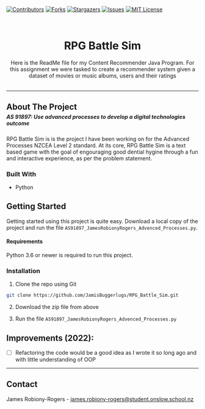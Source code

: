 <!-- PROJECT SHIELDS -->
<!--
*** I'm using markdown "reference style" links for readability.
*** Reference links are enclosed in brackets [ ] instead of parentheses ( ).
*** See the bottom of this document for the declaration of the reference variables
*** for contributors-url, forks-url, etc. This is an optional, concise syntax you may use.
*** https://www.markdownguide.org/basic-syntax/#reference-style-links
-->
[![Contributors][contributors-shield]][contributors-url] [![Forks][forks-shield]][forks-url] [![Stargazers][stars-shield]][stars-url] [![Issues][issues-shield]][issues-url] [![MIT License][license-shield]][license-url]


<!-- Replace Names -->
<!-- 
*** Project Name:     Content Recommender
*** Purpose:          PROGRAM-PURPOSE
 -->


<!-- PROJECT LOGO -->
<br />
<p align="center">
    <h1 align="center"> RPG Battle Sim </h1>
    <!-- <h5 align="center" style='margin-top: 0px;'> AS 91901: Apply user experience methodologies to develop a design for a digital technologies outcome  </h4> -->

  <p align="center">
    Here is the ReadMe file for my Content Recommender Java Program.  For this assignment we were tasked to create a recommender system given a dataset of movies or music albums, users and their ratings
    <br />
    <br />
  </p>
</p>

___


<!-- ABOUT THE PROJECT -->
<!-- ## About The Project -->
<h2 style='margin-bottom: 5px;'> About The Project </h2> 
<h5 style='margin-top: 0px;'> AS 91897: Use advanced processes to develop a digital technologies outcome  </h4>

RPG Battle Sim is is the project I have been working on for the Advanced Processes NZCEA Level 2 standard. At its core, RPG Battle Sim is a text based game with the goal of engouraging good dential hygine through a fun and interactive experience, as per the problem statement. 


### Built With

* Python

<!-- GETTING STARTED -->
## Getting Started

Getting started using this project is quite easy. Download a local copy of the project and run the file `AS91897_JamesRobionyRogers_Advenced_Processes.py`. 

#### Requirements 

Python 3.6 or newer is required to run this project. 

### Installation

1. Clone the repo using Git
```sh
git clone https://github.com/JamisBuggerlugs/RPG_Battle_Sim.git
```
2. Download the zip file from above

3. Run the file ```AS91897_JamesRobionyRogers_Advenced_Processes.py```


<!-- Use this space to show useful examples of how a project can be used. Additional screenshots, code examples and demos work well in this space. You may also link to more resources. -->

## Improvements (2022):

- [ ] Refactoring the code would be a good idea as I wrote it so long ago and with little understanding of OOP


___

<!-- CONTACT -->
## Contact

James Robiony-Rogers - james.robiony-rogers@student.onslow.school.nz









<!-- MARKDOWN LINKS & IMAGES -->
<!-- https://www.markdownguide.org/basic-syntax/#reference-style-links -->
[contributors-shield]: https://img.shields.io/github/contributors/jamisbuggerlugs/Python_Tutorial_Website.svg?style=flat-square
[contributors-url]: https://github.com/JamisBuggerlugs/Python_Tutorial_Website/graphs/contributors
[forks-shield]: https://img.shields.io/github/forks/JamisBuggerlugs/Python_Tutorial_Website.svg?style=flat-square
[forks-url]: https://github.com/JamisBuggerlugs/Python_Tutorial_Website/network/members
[stars-shield]: https://img.shields.io/github/stars/JamisBuggerlugs/Python_Tutorial_Website.svg?style=flat-square
[stars-url]: https://github.com/JamisBuggerlugs/Python_Tutorial_Website/stargazers
[issues-shield]: https://img.shields.io/github/issues/JamisBuggerlugs/Python_Tutorial_Website.svg?style=flat-square
[issues-url]: https://github.com/JamisBuggerlugs/Python_Tutorial_Website/issues
[license-shield]: https://img.shields.io/github/license/JamisBuggerlugs/Python_Tutorial_Website.svg?style=flat-square
[license-url]: https://github.com/JamisBuggerlugs/Python_Tutorial_Website/blob/master/LICENSE.txt
[linkedin-shield]: https://img.shields.io/badge/-LinkedIn-black.svg?style=flat-square&logo=linkedin&colorB=555
[linkedin-url]: https://linkedin.com/in/JamisBuggerlugs
[product-screenshot]: imgs/readme-assets/desktop-home-light.png
